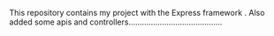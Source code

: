 This repository contains my project with the Express framework .
Also  added some apis and controllers..........................................
